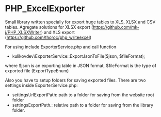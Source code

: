 # PHP_ExcelExporter
  Small library written specially for export huge tables to XLS, XLSX and CSV tables.
Agregate solutions for XLSX export (https://github.com/mk-j/PHP_XLSXWriter) and XLS export (https://github.com/thoroc/php_writeexcel)
  
For using include ExporterService.php and call function 
* kulikovdev\ExporterService::ExportJsonToFile($json, $fileFormat);

where $json is an exporting table in JSON format, $fileFormat is the type of exported file (ExportTypeEnum)


Also you have to setup folders for saving exported files. There are two settings inside ExporterService.php:
* settingsUrlExportPath: path to a folder for saving from the website root folder
* settingsExportPath.: relative path to a folder for saving from the library folder.
 
 
